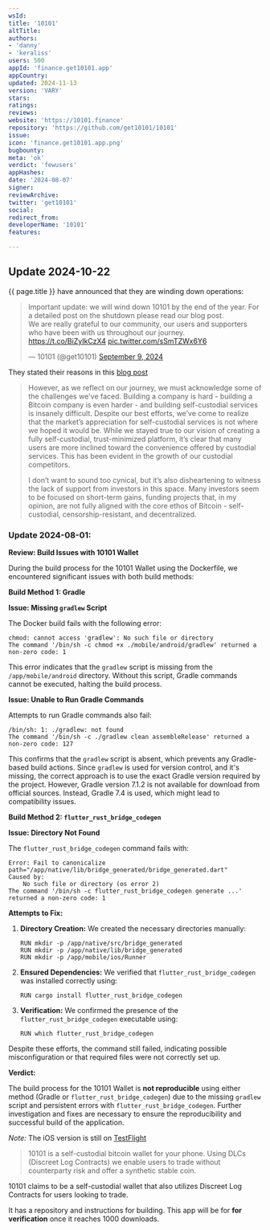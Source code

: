 ```yaml
---
wsId: 
title: '10101'
altTitle: 
authors:
- 'danny'
- 'keraliss'
users: 500
appId: 'finance.get10101.app'
appCountry: 
updated: 2024-11-13
version: 'VARY'
stars: 
ratings: 
reviews: 
website: 'https://10101.finance'
repository: 'https://github.com/get10101/10101'
issue: 
icon: 'finance.get10101.app.png'
bugbounty: 
meta: 'ok'
verdict: 'fewusers'
appHashes: 
date: '2024-08-07'
signer: 
reviewArchive: 
twitter: 'get10101'
social: 
redirect_from: 
developerName: '10101'
features: 

---
```


## Update 2024-10-22

{{ page.title }} have announced that they are winding down operations:

<blockquote class="twitter-tweet"><p lang="en" dir="ltr">Important update: we will wind down 10101 by the end of the year. For a detailed post on the shutdown please read our blog post. <br>We are really grateful to our community, our users and supporters who have been with us throughout our journey. <a href="https://t.co/BiZyIkCzX4">https://t.co/BiZyIkCzX4</a> <a href="https://t.co/sSmTZWx6Y6">pic.twitter.com/sSmTZWx6Y6</a></p>&mdash; 10101 (@get10101) <a href="https://twitter.com/get10101/status/1833098321482915910?ref_src=twsrc%5Etfw">September 9, 2024</a></blockquote> <script async src="https://platform.twitter.com/widgets.js" charset="utf-8"></script>

They stated their reasons in this [blog post](https://10101.finance/blog/10101-is-shutting-down/)

> However, as we reflect on our journey, we must acknowledge some of the challenges we've faced. Building a company is hard - building a Bitcoin company is even harder - and building self-custodial services is insanely difficult. Despite our best efforts, we’ve come to realize that the market’s appreciation for self-custodial services is not where we hoped it would be. While we stayed true to our vision of creating a fully self-custodial, trust-minimized platform, it’s clear that many users are more inclined toward the convenience offered by custodial services. This has been evident in the growth of our custodial competitors.
>
> I don’t want to sound too cynical, but it’s also disheartening to witness the lack of support from investors in this space. Many investors seem to be focused on short-term gains, funding projects that, in my opinion, are not fully aligned with the core ethos of Bitcoin - self-custodial, censorship-resistant, and decentralized.

### Update 2024-08-01:

**Review: Build Issues with 10101 Wallet**

During the build process for the 10101 Wallet using the Dockerfile, we encountered significant issues with both build methods:

**Build Method 1: Gradle**

**Issue: Missing `gradlew` Script**

The Docker build fails with the following error:

```
chmod: cannot access 'gradlew': No such file or directory
The command '/bin/sh -c chmod +x ./mobile/android/gradlew' returned a non-zero code: 1
```

This error indicates that the `gradlew` script is missing from the `/app/mobile/android` directory. Without this script, Gradle commands cannot be executed, halting the build process.

**Issue: Unable to Run Gradle Commands**

Attempts to run Gradle commands also fail:

```
/bin/sh: 1: ./gradlew: not found
The command '/bin/sh -c ./gradlew clean assembleRelease' returned a non-zero code: 127
```

This confirms that the `gradlew` script is absent, which prevents any Gradle-based build actions. Since `gradlew` is used for version control, and it's missing, the correct approach is to use the exact Gradle version required by the project. However, Gradle version 7.1.2 is not available for download from official sources. Instead, Gradle 7.4 is used, which might lead to compatibility issues.

**Build Method 2: `flutter_rust_bridge_codegen`**

**Issue: Directory Not Found**

The `flutter_rust_bridge_codegen` command fails with:

```
Error: Fail to canonicalize path="/app/native/lib/bridge_generated/bridge_generated.dart"
Caused by:
    No such file or directory (os error 2)
The command '/bin/sh -c flutter_rust_bridge_codegen generate ...' returned a non-zero code: 1
```

**Attempts to Fix:**

1. **Directory Creation:**
   We created the necessary directories manually:
   ```
   RUN mkdir -p /app/native/src/bridge_generated
   RUN mkdir -p /app/native/lib/bridge_generated
   RUN mkdir -p /app/mobile/ios/Runner
   ```

2. **Ensured Dependencies:**
   We verified that `flutter_rust_bridge_codegen` was installed correctly using:
   ```
   RUN cargo install flutter_rust_bridge_codegen
   ```

3. **Verification:**
   We confirmed the presence of the `flutter_rust_bridge_codegen` executable using:
   ```
   RUN which flutter_rust_bridge_codegen
   ```

Despite these efforts, the command still failed, indicating possible misconfiguration or that required files were not correctly set up.

**Verdict:**

The build process for the 10101 Wallet is **not reproducible** using either method (Gradle or `flutter_rust_bridge_codegen`) due to the missing `gradlew` script and persistent errors with `flutter_rust_bridge_codegen`. Further investigation and fixes are necessary to ensure the reproducibility and successful build of the application.

*Note:* The iOS version is still on [TestFlight](https://testflight.apple.com/join/WhwnPUh8)

> 10101 is a self-custodial bitcoin wallet for your phone. Using DLCs (Discreet Log Contracts) we enable users to trade without counterparty risk and offer a synthetic stable coin.

10101 claims to be a self-custodial wallet that also utilizes Discreet Log Contracts for users looking to trade.

It has a repository and instructions for building. This app will be for **for verification** once it reaches 1000 downloads.
